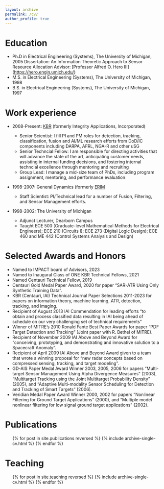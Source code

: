 ```yaml
---
layout: archive
permalink: /cv/
author_profile: true
---
```


Education
===
* Ph.D in Electrical Engineering (Systems), The University of Michigan, 2005
  Dissertation: An Information Theoretic Approach to Sensor Resource Allocation
  Advisor: [Professor Alfred O. Hero III] (https://hero.engin.umich.edu/)
* M.S. in Electrical Engineering (Systems), The University of Michigan, 1998
* B.S. in Electrical Engineering (Systems), The University of Michigan, 1997


Work experience
===============
* 2008-Present: [KBR](https://kbr.com) (formerly Integrity Applications, Incorporated)
  * Senior Scientist: I fill PI and PM roles for detection, tracking, classification, fusion and AI/ML research efforts from DoD/IC components including DARPA, AFRL, NGA-R and other uSG
  * Senior Techncial Fellow: I am responsible for directing activities that will advance the state of the art, anticipating customer needs, assisting in internal funding decisions, and fostering internal techncial excellence through mentoring and recruiting
  * Group Lead: I manage a mid-size team of PhDs, including program assignment, mentoring, and performance evaluation

* 1998-2007: General Dynamics (formerly [ERIM](https://en.wikipedia.org/wiki/Environmental_Research_Institute_of_Michigan)
  * Staff Scientist: PI/Technical lead for a number of Fusion, Filtering, and Sensor Management efforts. 
  
* 1998-2002: The University of Michigan
  * Adjunct Lecturer, Dearborn Campus
  * Taught ECE 500 (Graduate-level Mathematical Methods for Electrical Engineers); ECE 210 (Circuits I); ECE 273 (Digital Logic Design); ECE 460 and ME 442 (Control Systems Analysis and Design)  

  
Selected Awards and Honors
==========================
* Named to IMPACT board of Advisors, 2023
* Named to Inaugural Class of ONE KBR Technical Fellows, 2021
* Named Centauri Technical Fellow, 2019 
* Centauri Gold Medal Paper Award, 2020 for paper “SAR-ATR Using Only Synthetic Training Data”. 
* KBR (Centauri, IAI) Technical Journal Paper Selections 2011-2023 for papers on information theory, machine learning, ATR, detection, tracking, and imaging.
* Recipient of August 2013 IAI Commendation for leading efforts “to obtain and process classified data resulting in IAI being ahead of schedule on our very challenging set of technical requirements”
* Winner of MITRE’s 2010 Ronald Fante Best Paper Awards for paper “PDF Target Detection and Tracking” (Joint paper with R. Bethel of MITRE).
* Recipient of November 2009 IAI Above and Beyond Award for “conceiving, prototyping, and demonstrating and innovative solution to a Spacecraft Anomaly”.
* Recipient of April 2009 IAI Above and Beyond Award given to a team that wrote a winning proposal for “new radar concepts based on compressed sensing, tracking, and target modeling”.
* GD-AIS Paper Medal Award Winner 2003, 2005, 2006 for papers “Multi-target Sensor Management Using Alpha Divergence Measures” (2003), “Multitarget Tracking using the Joint Multitarget Probability Density” (2005), and “Adaptive Multi-modality Sensor Scheduling for Detection and Tracking of Smart Targets” (2006).
* Veridian Medal Paper Award Winner 2000, 2002 for papers “Nonlinear Filtering for Ground Target Applications” (2000), and “Multiple model nonlinear filtering for low signal ground target applications” (2002).


Publications
============
  <ul>{% for post in site.publications reversed %}
    {% include archive-single-cv.html %}
  {% endfor %}</ul>

  
Teaching
========
  <ul>{% for post in site.teaching reversed %}
    {% include archive-single-cv.html %}
  {% endfor %}</ul>

  
